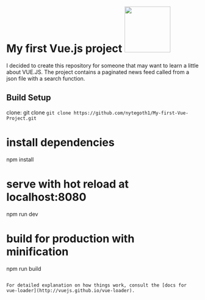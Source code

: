 # My first Vue.js project <img src="https://vuejs.org/images/logo.png" width="120" height="120">
I decided to create this repository for someone that may want to learn a little about VUE.JS.
The project contains a paginated news feed called from a json file with a search function.

## Build Setup

clone: git clone `git clone https://github.com/nytegoth1/My-first-Vue-Project.git`

# install dependencies
npm install

# serve with hot reload at localhost:8080
npm run dev

# build for production with minification
npm run build
```

For detailed explanation on how things work, consult the [docs for vue-loader](http://vuejs.github.io/vue-loader).
